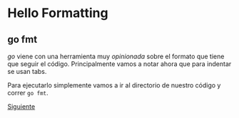 # Hello Formatting

## go fmt

_go_ viene con una herramienta muy _opinionada_ sobre el formato que tiene
que seguir el código. Principalmente vamos a notar ahora que para indentar
se usan tabs.

Para ejecutarlo simplemente vamos a ir al directorio de nuestro código y
correr `go fmt`.

[Siguiente](../02_HelloWeb)
